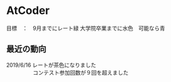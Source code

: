 # AtCoder
目標　：　9月までにレート緑
        大学院卒業までに水色　可能なら青
        
## 最近の動向
2019/6/16 レートが茶色になりました  
　　　　　コンテスト参加回数が９回を超えました
